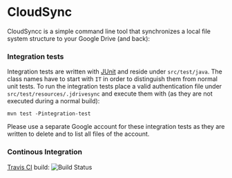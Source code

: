 # CloudSync

CloudSyncc is a simple command line tool that synchronizes a local file system structure to your Google Drive (and back):


### Integration tests

Integration tests are written with [JUnit](http://junit.org/) and reside under `src/test/java`. The class names have
to start with `IT` in order to distinguish them from normal unit tests. To run the integration tests place a valid authentication
file under `src/test/resources/.jdrivesync` and execute them with (as they are not executed during a normal build):

```
mvn test -Pintegration-test
```

Please use a separate Google account for these integration tests as they are written to delete and to list all
files of the account.

### Continous Integration

[Travis CI](https://travis-ci.org) build: ![Build Status](https://travis-ci.org/siom79/jdrivesync.svg)
